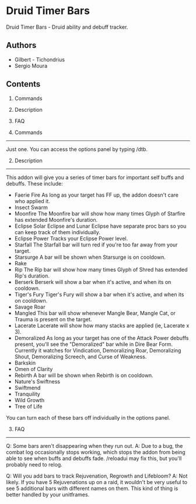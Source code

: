 Druid Timer Bars
================

Druid Timer Bars - Druid ability and debuff tracker.

Authors
-------
* Gilbert - Tichondrius
* Sergio Moura

Contents
--------

1. Commands
2. Description
3. FAQ

1. Commands
-----------

Just one. You can access the options panel by typing /dtb.

2. Description
--------------

This addon will give you a series of timer bars for important self buffs and
debuffs. These include:

 * Faerie Fire
	As long as your target has FF up, the addon doesn't care who applied it.
 * Insect Swarm
 * Moonfire
	The Moonfire bar will show how many times Glyph of Starfire has extended
	Moonfire's duration.
 * Eclipse
	Solar Eclipse and Lunar Eclipse have separate proc bars	so you can keep
        track of them individually.
 * Eclipse Power
	Tracks your Eclipse Power level.
 * Starfall
	The Starfall bar will turn red if you're too far away from your target.
 * Starsurge
	A bar will be shown when Starsurge is on cooldown.
 * Rake
 * Rip
	The Rip bar will show how many times Glyph of Shred has extended Rip's duration.
 * Berserk
	Berserk will show a bar when it's active, and when its on cooldown.
 * Tiger's Fury
	Tiger's Fury will show a bar when it's active, and when its on cooldown.
 * Savage Roar
 * Mangled
	This bar will show whenever Mangle Bear, Mangle Cat, or Trauma is present on the target.
 * Lacerate
	Lacerate will show how many stacks are applied (ie, Lacerate x 3).
 * Demoralized
	As long as your target has one of the Attack Power debuffs present,
	you'll see the "Demoralized" bar while in Dire Bear Form. Currently
	it watches for Vindication, Demoralizing Roar, Demoralizing Shout,
	Demoralizing Screech, and Curse of Weakness.
 * Barkskin
 * Omen of Clarity
 * Rebirth
	A bar will be shown when Rebirth is on cooldown.
 * Nature's Swiftness
 * Swiftmend
 * Tranquility
 * Wild Growth
 * Tree of Life

You can turn each of these bars off individually in the options panel.

3. FAQ
-------

Q: Some bars aren't disappearing when they run out.
A: Due to a bug, the combat log occasionally stops working, which stops the addon from
   being able to see when buffs and debuffs fade. /reloadui may fix this, but you'll
   probably need to relog.

Q: Will you add bars to track Rejuvenation, Regrowth and Lifebloom?
A: Not likely. If you have 5 Rejuvenations up on a raid, it wouldn't be very useful
   to see 5 additional bars with different names on them. This kind of thing is
   better handled by your unitframes.
